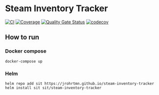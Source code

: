 # Steam Inventory Tracker

[![CI](https://github.com/jrohrtmn/steam-inventory-tracker/actions/workflows/main.yml/badge.svg?branch=master)](https://github.com/jrohrtmn/steam-inventory-tracker/actions/workflows/main.yml)
[![Coverage](https://sonarcloud.io/api/project_badges/measure?project=ds-jhartmann_steam-inventory-tracker&metric=coverage)](https://sonarcloud.io/summary/new_code?id=ds-jhartmann_steam-inventory-tracker)
[![Quality Gate Status](https://sonarcloud.io/api/project_badges/measure?project=ds-jhartmann_steam-inventory-tracker&metric=alert_status)](https://sonarcloud.io/summary/new_code?id=ds-jhartmann_steam-inventory-tracker)
[![codecov](https://codecov.io/gh/jrohrtmn/steam-inventory-tracker/graph/badge.svg?token=2B1VSN4JCT)](https://codecov.io/gh/jrohrtmn/steam-inventory-tracker)

## How to run
### Docker compose
```
docker-compose up
```
### Helm
```
helm repo add sit https://jrohrtmn.github.io/steam-inventory-tracker
helm install sit sit/steam-inventory-tracker
```
